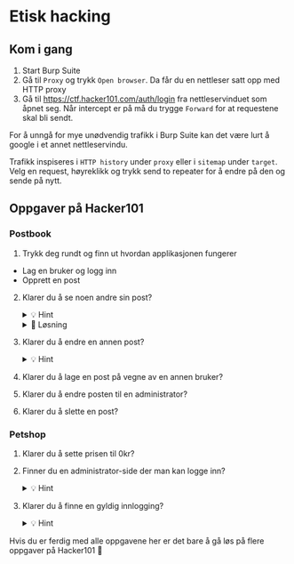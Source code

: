 # Etisk hacking

## Kom i gang
1. Start Burp Suite
2. Gå til ``` Proxy ``` og trykk ``` Open browser ```. Da får du en nettleser satt opp med HTTP proxy
3. Gå til https://ctf.hacker101.com/auth/login fra nettleservinduet som åpnet seg. Når intercept er på må du trygge ``` Forward ``` for at requestene skal bli sendt.

For å unngå for mye unødvendig trafikk i Burp Suite kan det være lurt å google i et annet nettleservindu.

Trafikk inspiseres i ``` HTTP history ``` under ``` proxy ``` eller i ``` sitemap ``` under ``` target ```. Velg en request, høyreklikk og trykk send to repeater for å endre på den og sende på nytt.

## Oppgaver på Hacker101

### Postbook
1. Trykk deg rundt og finn ut hvordan applikasjonen fungerer
  - Lag en bruker og logg inn
  - Opprett en post
  
2. Klarer du å se noen andre sin post?
    <details>
      <summary>💡 Hint</summary>
    Klikk for å se på en av dine poster og se på requesten. Er det noe du kan endre der?
    </details>
    <details>
      <summary>🚨 Løsning</summary>
    Trykk på en av dine egne poster. Finn requesten under HTTP History. Høyreklikk på requesten og trykk Send to repeater. Gå til Repeater i menyen. Endre id-parameteret i requesten til feks 1 (GET /index.php?page=view.php&id=1) og trykk send. I responsen vil du se en annen person sin post. 
    </details>
 
3. Klarer du å endre en annen post?
    <details>
      <summary>💡 Hint</summary>
    Se på requesten for å endre en post, er det noe du kan endre der?
    </details>
4. Klarer du å lage en post på vegne av en annen bruker?
5. Klarer du å endre posten til en administrator?
6. Klarer du å slette en post?

### Petshop
1. Klarer du å sette prisen til 0kr?
2. Finner du en administrator-side der man kan logge inn?
    <details>
      <summary>💡 Hint</summary>
      
    Istedenfor å gjette manuelt hvor innloggingssiden ligger kan vi automatisere prosessen ved å la Intruder iterere over en liste med payloads og sende HTTP-kall på nytt med ulik payload hver gang.
    
    Høyreklikk på GET-kallet til forsiden og velg ``` Send to Intruder ```. Legg til to paragraftegn (§§) etter ``` GET / ```. Dette forteller Intruder hvor den skal injisere payloaden vi definerer i neste steg.
    
    Velg deretter fanen ``` Payloads ```. Her velger man hvilke payloads Intruder skal bruke. For denne oppgaven kan vi bruke en liste med typiske stier på nettsider. Lim inn innholdet i [denne fila](common-web-paths.txt) under Payload Options og velg Start attack.
    
    Finner du noen sider som returnerer en 2XX-respons? Hvis ikke kan det hende webserveren vi gjør kall mot skiller mellom store og små bokstaver. Endre payloaden til lowercase ved å velge ``` Add ``` under ``` Payload Processing ```. Deretter ``` Modify case ```, ``` To lower case ``` og OK. Kjør intruder på nytt.

    </details>
    
3. Klarer du å finne en gyldig innlogging?
    <details>
      <summary>💡 Hint</summary>
    
      Siden Intruder har kraftige begrensnigner på hvor mange kall man kan gjøre i sekundet er den ikke spesielt godt egnet til å gjøre noe reell brute-forcing. Heldigvis har noen laget en utvidelse som gir deg kraftigere funksjonalitet. [Følg denne guiden](https://portswigger.net/research/turbo-intruder-embracing-the-billion-request-attack) for å installere og bruke Turbo Intruder til å brute-force brukernavn og passord på innloggingssiden. [Denne listen med vanlige brukernavn og passord](https://github.com/danielmiessler/SecLists/blob/master/Passwords/Leaked-Databases/rockyou-75.txt) er for eksempel fin å bruke.
  
    Start med å finne et gyldig brukernavn. Deretter kan du brute-force passordet til brukeren. Det kan være lurt å filtrere vekk responser som indikerer at brukernavnet eller passordet er feil i resultattabellen.
  
    </details>
  
  Hvis du er ferdig med alle oppgavene her er det bare å gå løs på flere oppgaver på Hacker101 💪
